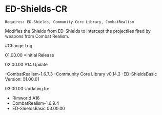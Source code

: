 # ED-Shields-CR

	Requires: ED-Shields, Community Core Library, CombatRealism
	
Modifies the Shields from ED-Shields to intercept the projectiles fired by weapons from Combat Realism.

#Change Log

01.00.00
*Initial Release

02.00.00
A14 Update

-CombatRealism-1.6.7.3
-Community Core Library v0.14.3
-ED-ShieldsBasic Version: 01.00.01

03.00.00
Updating to:
  * Rimworld A16
  * CombatRealism-1.6.9.4
  * ED-ShieldsBasic 03.00.00